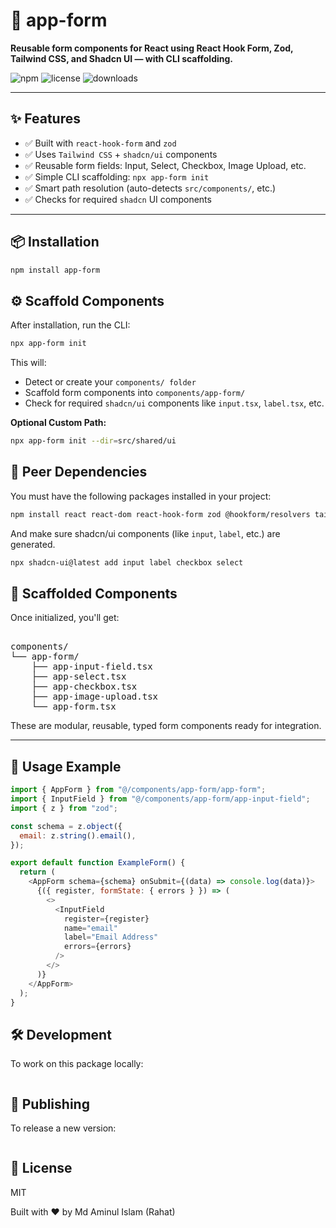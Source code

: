 # 🧩 app-form

**Reusable form components for React using React Hook Form, Zod, Tailwind CSS, and Shadcn UI — with CLI scaffolding.**

![npm](https://img.shields.io/npm/v/app-form)
![license](https://img.shields.io/npm/l/app-form)
![downloads](https://img.shields.io/npm/dm/app-form)

---

## ✨ Features

- ✅ Built with `react-hook-form` and `zod`
- ✅ Uses `Tailwind CSS` + `shadcn/ui` components
- ✅ Reusable form fields: Input, Select, Checkbox, Image Upload, etc.
- ✅ Simple CLI scaffolding: `npx app-form init`
- ✅ Smart path resolution (auto-detects `src/components/`, etc.)
- ✅ Checks for required `shadcn` UI components

---

## 📦 Installation

```bash
npm install app-form
```

## ⚙️ Scaffold Components

After installation, run the CLI:

```bash
npx app-form init
```

This will:

- Detect or create your `components/ folder`
- Scaffold form components into `components/app-form/`
- Check for required `shadcn/ui` components like `input.tsx`, `label.tsx`, etc.

**Optional Custom Path:**

```bash
npx app-form init --dir=src/shared/ui
```

## 🔌 Peer Dependencies

You must have the following packages installed in your project:

```bash
npm install react react-dom react-hook-form zod @hookform/resolvers tailwindcss class-variance-authority
```

And make sure shadcn/ui components (like `input`, `label`, etc.) are generated.

```bash
npx shadcn-ui@latest add input label checkbox select
```

## 📁 Scaffolded Components

Once initialized, you'll get:

<pre> 
components/ 
└── app-form/
    ├── app-input-field.tsx 
    ├── app-select.tsx 
    ├── app-checkbox.tsx 
    ├── app-image-upload.tsx 
    └── app-form.tsx
</pre>

These are modular, reusable, typed form components ready for integration.

---

## 🧠 Usage Example

```js
import { AppForm } from "@/components/app-form/app-form";
import { InputField } from "@/components/app-form/app-input-field";
import { z } from "zod";

const schema = z.object({
  email: z.string().email(),
});

export default function ExampleForm() {
  return (
    <AppForm schema={schema} onSubmit={(data) => console.log(data)}>
      {({ register, formState: { errors } }) => (
        <>
          <InputField
            register={register}
            name="email"
            label="Email Address"
            errors={errors}
          />
        </>
      )}
    </AppForm>
  );
}
```

## 🛠 Development

To work on this package locally:

```bash

```

## 🚀 Publishing

To release a new version:

```bash

```

## 📄 License

MIT

Built with ❤️ by Md Aminul Islam (Rahat)
